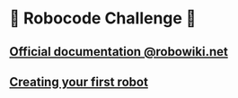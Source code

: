 # 🤖 Robocode Challenge 🤖

## [Official documentation @robowiki.net](http://robowiki.net/wiki/Main_Page)

## [Creating your first robot](http://robowiki.net/wiki/Robocode/My_First_Robot)
